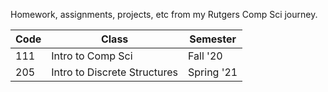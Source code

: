 Homework, assignments, projects, etc from my Rutgers Comp Sci journey.

| Code | Class                        | Semester   |
| -----|------------------------------|------------|
| 111  | Intro to Comp Sci            | Fall '20   |
| 205  | Intro to Discrete Structures | Spring '21 |


